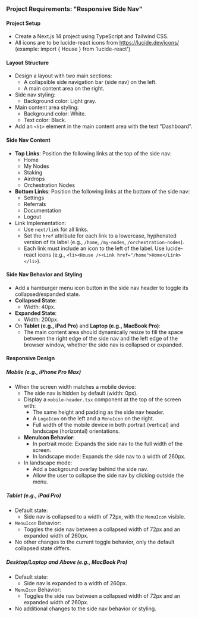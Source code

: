 ### Project Requirements: "Responsive Side Nav"

#### Project Setup
- Create a Next.js 14 project using TypeScript and Tailwind CSS.
- All icons are to be lucide-react icons from https://lucide.dev/icons/ (example: import { House } from 'lucide-react')

#### Layout Structure
- Design a layout with two main sections:
  - A collapsible side navigation bar (side nav) on the left.
  - A main content area on the right.
- Side nav styling:
  - Background color: Light gray.
- Main content area styling:
  - Background color: White.
  - Text color: Black.
- Add an `<h1>` element in the main content area with the text "Dashboard".

#### Side Nav Content
- **Top Links**: Position the following links at the top of the side nav:
  - Home
  - My Nodes
  - Staking
  - Airdrops
  - Orchestration Nodes
- **Bottom Links**: Position the following links at the bottom of the side nav:
  - Settings
  - Referrals
  - Documentation
  - Logout
- Link Implementation:
  - Use `next/link` for all links.
  - Set the `href` attribute for each link to a lowercase, hyphenated version of its label (e.g., `/home`, `/my-nodes`, `/orchestration-nodes`).
  - Each link must include an icon to the left of the label. Use lucide-react icons (e.g., `<li><House /><Link href="/home">Home</Link></li>`).

#### Side Nav Behavior and Styling
- Add a hamburger menu icon button in the side nav header to toggle its collapsed/expanded state.
- **Collapsed State**:
  - Width: 40px.
- **Expanded State**:
  - Width: 200px.
- On **Tablet (e.g., iPad Pro)** and **Laptop (e.g., MacBook Pro)**:
  - The main content area should dynamically resize to fill the space between the right edge of the side nav and the left edge of the browser window, whether the side nav is collapsed or expanded.

#### Responsive Design

##### Mobile (e.g., iPhone Pro Max)
- When the screen width matches a mobile device:
  - The side nav is hidden by default (width: 0px).
  - Display a `mobile-header.tsx` component at the top of the screen with:
    - The same height and padding as the side nav header.
    - A `LogoIcon` on the left and a `MenuIcon` on the right.
    - Full width of the mobile device in both portrait (vertical) and landscape (horizontal) orientations.
  - **MenuIcon Behavior**:
    - In portrait mode: Expands the side nav to the full width of the screen.
    - In landscape mode: Expands the side nav to a width of 260px.
  - In landscape mode:
    - Add a background overlay behind the side nav.
    - Allow the user to collapse the side nav by clicking outside the menu.

##### Tablet (e.g., iPad Pro)
- Default state:
  - Side nav is collapsed to a width of 72px, with the `MenuIcon` visible.
- `MenuIcon` Behavior:
  - Toggles the side nav between a collapsed width of 72px and an expanded width of 260px.
- No other changes to the current toggle behavior, only the default collapsed state differs.

##### Desktop/Laptop and Above (e.g., MacBook Pro)
- Default state:
  - Side nav is expanded to a width of 260px.
- `MenuIcon` Behavior:
  - Toggles the side nav between a collapsed width of 72px and an expanded width of 260px.
- No additional changes to the side nav behavior or styling.
